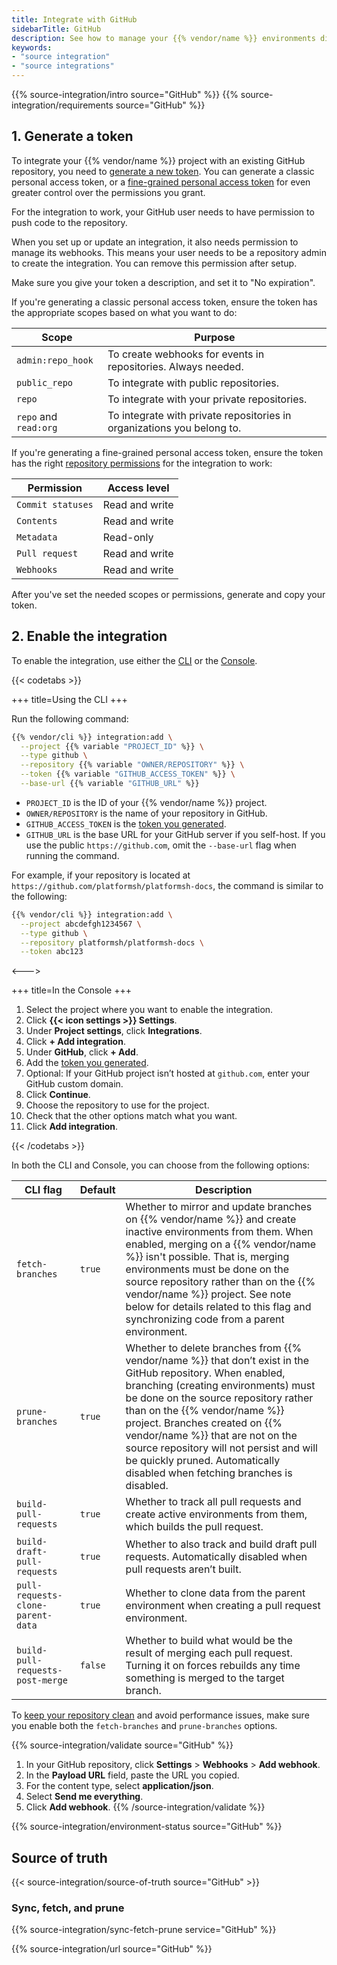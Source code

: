 ```yaml
---
title: Integrate with GitHub
sidebarTitle: GitHub
description: See how to manage your {{% vendor/name %}} environments directly from your GitHub repository.
keywords:
- "source integration"
- "source integrations"
---
```


{{% source-integration/intro source="GitHub" %}}
{{% source-integration/requirements source="GitHub" %}}

## 1. Generate a token

To integrate your {{% vendor/name %}} project with an existing GitHub repository,
you need to [generate a new token](https://github.com/settings/tokens/new).
You can generate a classic personal access token,
or a [fine-grained personal access token](https://github.blog/changelog/2022-10-18-introducing-fine-grained-personal-access-tokens/)
for even greater control over the permissions you grant.

For the integration to work,
your GitHub user needs to have permission to push code to the repository.

When you set up or update an integration, it also needs permission to manage its webhooks.
This means your user needs to be a repository admin to create the integration.
You can remove this permission after setup.

Make sure you give your token a description, and set it to "No expiration".

If you're generating a classic personal access token,
ensure the token has the appropriate scopes based on what you want to do:

| Scope                 | Purpose                                                                |
| --------------------- | ---------------------------------------------------------------------- |
| `admin:repo_hook`     | To create webhooks for events in repositories. Always needed.          |
| `public_repo`         | To integrate with public repositories.                                 |
| `repo`                | To integrate with your private repositories.                           |
| `repo` and `read:org` | To integrate with private repositories in organizations you belong to. |

If you're generating a fine-grained personal access token,
ensure the token has the right [repository permissions](https://docs.github.com/en/rest/overview/permissions-required-for-fine-grained-personal-access-tokens?apiVersion=2022-11-28)
for the integration to work:

| Permission        | Access level   |
| ----------------- | -------------- |
| `Commit statuses` | Read and write |
| `Contents`        | Read and write |
| `Metadata`        | Read-only      |
| `Pull request`    | Read and write |
| `Webhooks`        | Read and write |

After you've set the needed scopes or permissions,
generate and copy your token.

## 2. Enable the integration

To enable the integration, use either the [CLI](/administration/cli.html) or the [Console](/administration/web.html).

{{< codetabs >}}

\+++
title=Using the CLI
\+++

Run the following command:

```bash
{{% vendor/cli %}} integration:add \
  --project {{% variable "PROJECT_ID" %}} \
  --type github \
  --repository {{% variable "OWNER/REPOSITORY" %}} \
  --token {{% variable "GITHUB_ACCESS_TOKEN" %}} \
  --base-url {{% variable "GITHUB_URL" %}}
```

*   `PROJECT_ID` is the ID of your {{% vendor/name %}} project.
*   `OWNER/REPOSITORY` is the name of your repository in GitHub.
*   `GITHUB_ACCESS_TOKEN` is the [token you generated](#1-generate-a-token).
*   `GITHUB_URL` is the base URL for your GitHub server if you self-host.
    If you use the public `https://github.com`, omit the `--base-url` flag when running the command.

For example, if your repository is located at `https://github.com/platformsh/platformsh-docs`,
the command is similar to the following:

```bash
{{% vendor/cli %}} integration:add \
  --project abcdefgh1234567 \
  --type github \
  --repository platformsh/platformsh-docs \
  --token abc123
```

<--->

\+++
title=In the Console
\+++

1.  Select the project where you want to enable the integration.
2.  Click **{{< icon settings >}} Settings**.
3.  Under **Project settings**, click **Integrations**.
4.  Click **+ Add integration**.
5.  Under **GitHub**, click **+ Add**.
6.  Add the [token you generated](#1-generate-a-token).
7.  Optional: If your GitHub project isn’t hosted at `github.com`, enter your GitHub custom domain.
8.  Click **Continue**.
9.  Choose the repository to use for the project.
10. Check that the other options match what you want.
11. Click **Add integration**.

{{< /codetabs >}}

In both the CLI and Console, you can choose from the following options:

| CLI flag                          | Default | Description                                                                                                                                                                                                                                                                                                                                                                                                                |
| --------------------------------- | ------- | -------------------------------------------------------------------------------------------------------------------------------------------------------------------------------------------------------------------------------------------------------------------------------------------------------------------------------------------------------------------------------------------------------------------------- |
| `fetch-branches`                  | `true`  | Whether to mirror and update branches on {{% vendor/name %}} and create inactive environments from them. When enabled, merging on a {{% vendor/name %}} isn't possible. That is, merging environments must be done on the source repository rather than on the {{% vendor/name %}} project. See note below for details related to this flag and synchronizing code from a parent environment.                              |
| `prune-branches`                  | `true`  | Whether to delete branches from {{% vendor/name %}} that don’t exist in the GitHub repository. When enabled, branching (creating environments) must be done on the source repository rather than on the {{% vendor/name %}} project. Branches created on {{% vendor/name %}} that are not on the source repository will not persist and will be quickly pruned. Automatically disabled when fetching branches is disabled. |
| `build-pull-requests`             | `true`  | Whether to track all pull requests and create active environments from them, which builds the pull request.                                                                                                                                                                                                                                                                                                                |
| `build-draft-pull-requests`       | `true`  | Whether to also track and build draft pull requests. Automatically disabled when pull requests aren’t built.                                                                                                                                                                                                                                                                                                               |
| `pull-requests-clone-parent-data` | `true`  | Whether to clone data from the parent environment when creating a pull request environment.                                                                                                                                                                                                                                                                                                                                |
| `build-pull-requests-post-merge`  | `false` | Whether to build what would be the result of merging each pull request. Turning it on forces rebuilds any time something is merged to the target branch.                                                                                                                                                                                                                                                                   |

To [keep your repository clean](/learn/bestpractices/clean-repository) and avoid performance issues, make sure you enable both the `fetch-branches` and `prune-branches` options.

{{% source-integration/validate source="GitHub" %}}

1.  In your GitHub repository, click **Settings** > **Webhooks** > **Add webhook**.
2.  In the **Payload URL** field, paste the URL you copied.
3.  For the content type, select **application/json**.
4.  Select **Send me everything**.
5.  Click **Add webhook**.
    {{% /source-integration/validate %}}

{{% source-integration/environment-status source="GitHub" %}}

## Source of truth

{{< source-integration/source-of-truth source="GitHub" >}}

### Sync, fetch, and prune

{{% source-integration/sync-fetch-prune service="GitHub" %}}

{{% source-integration/url source="GitHub" %}}
